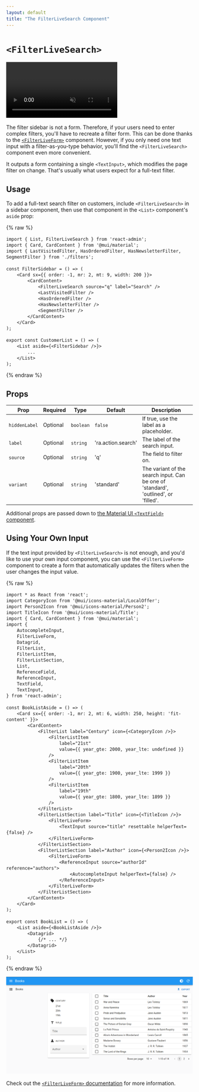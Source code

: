 ```yaml
---
layout: default
title: "The FilterLiveSearch Component"
---
```


# `<FilterLiveSearch>`

<video controls autoplay playsinline muted loop>
  <source src="./img/filter-live-search.webm" type="video/webm"/>
  <source src="./img/filter-live-search.mp4" type="video/mp4"/>
  Your browser does not support the video tag.
</video>


The filter sidebar is not a form. Therefore, if your users need to enter complex filters, you'll have to recreate a filter form. This can be done thanks to the [`<FilterLiveForm>`](./FilterLiveForm.md) component. However, if you only need one text input with a filter-as-you-type behavior, you'll find the `<FilterLiveSearch>` component even more convenient.

It outputs a form containing a single `<TextInput>`, which modifies the page filter on change. That's usually what users expect for a full-text filter.

## Usage

To add a full-text search filter on customers, include `<FilterLiveSearch>` in a sidebar component, then use that component in the `<List>` component's `aside` prop:

{% raw %}
```tsx
import { List, FilterLiveSearch } from 'react-admin';
import { Card, CardContent } from '@mui/material';
import { LastVisitedFilter, HasOrderedFilter, HasNewsletterFilter, SegmentFilter } from './filters';

const FilterSidebar = () => (
    <Card sx={{ order: -1, mr: 2, mt: 9, width: 200 }}>
        <CardContent>
            <FilterLiveSearch source="q" label="Search" />
            <LastVisitedFilter />
            <HasOrderedFilter />
            <HasNewsletterFilter />
            <SegmentFilter />
        </CardContent>
    </Card>
);

export const CustomerList = () => (
    <List aside={<FilterSidebar />}>
        ...
    </List>
);
```
{% endraw %}

## Props

| Prop | Required | Type | Default | Description |
|------|----------|------|---------|-------------|
| `hiddenLabel` | Optional | `boolean` | `false` | If true, use the label as a placeholder. |
| `label` | Optional | `string` | 'ra.action.search' | The label of the search input. |
| `source` | Optional | `string` | 'q' | The field to filter on. |
| `variant` | Optional | `string` | 'standard' | The variant of the search input. Can be one of 'standard', 'outlined', or 'filled'. |

Additional props are passed down to [the Material UI `<TextField>` component](https://mui.com/material-ui/api/text-field/).

## Using Your Own Input

If the text input provided by `<FilterLiveSearch>` is not enough, and you'd like to use your own input component, you can use the `<FilterLiveForm>` component to create a form that automatically updates the filters when the user changes the input value.

{% raw %}
```tsx
import * as React from 'react';
import CategoryIcon from '@mui/icons-material/LocalOffer';
import Person2Icon from '@mui/icons-material/Person2';
import TitleIcon from '@mui/icons-material/Title';
import { Card, CardContent } from '@mui/material';
import {
    AutocompleteInput,
    FilterLiveForm,
    Datagrid,
    FilterList,
    FilterListItem,
    FilterListSection,
    List,
    ReferenceField,
    ReferenceInput,
    TextField,
    TextInput,
} from 'react-admin';

const BookListAside = () => (
    <Card sx={{ order: -1, mr: 2, mt: 6, width: 250, height: 'fit-content' }}>
        <CardContent>
            <FilterList label="Century" icon={<CategoryIcon />}>
                <FilterListItem
                    label="21st"
                    value={{ year_gte: 2000, year_lte: undefined }}
                />
                <FilterListItem
                    label="20th"
                    value={{ year_gte: 1900, year_lte: 1999 }}
                />
                <FilterListItem
                    label="19th"
                    value={{ year_gte: 1800, year_lte: 1899 }}
                />
            </FilterList>
            <FilterListSection label="Title" icon={<TitleIcon />}>
                <FilterLiveForm>
                    <TextInput source="title" resettable helperText={false} />
                </FilterLiveForm>
            </FilterListSection>
            <FilterListSection label="Author" icon={<Person2Icon />}>
                <FilterLiveForm>
                    <ReferenceInput source="authorId" reference="authors">
                        <AutocompleteInput helperText={false} />
                    </ReferenceInput>
                </FilterLiveForm>
            </FilterListSection>
        </CardContent>
    </Card>
);

export const BookList = () => (
    <List aside={<BookListAside />}>
        <Datagrid>
            {/* ... */}
        </Datagrid>
    </List>
);
```
{% endraw %}

![FilterLiveForm](./img/FilterLiveForm.png)

Check out the [`<FilterLiveForm>` documentation](./FilterLiveForm.md) for more information.
